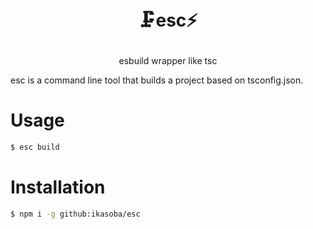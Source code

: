 <h1>
  <p align=center>
    🗜️esc⚡️
　　</p>
</h1>
<p align=center>
  esbuild wrapper like tsc
</p>

esc is a command line tool that builds a project based on tsconfig.json.

# Usage

```sh
$ esc build
```

# Installation

```sh
$ npm i -g github:ikasoba/esc
```
